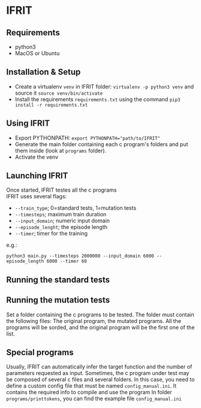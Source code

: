 # IFRIT

## Requirements

- python3
- MacOS or Ubuntu

## Installation & Setup

- Create a virtualenv `venv` in IFRIT folder: `virtualenv -p python3 venv` and source it `source venv/bin/activate`
- Install the requirements `requirements.txt` using the command `pip3 install -r requirements.txt` 


## Using IFRIT

- Export PYTHONPATH: `export PYTHONPATH="path/to/IFRIT"`
- Generate the main folder containing each c program's folders and put them inside (look at `programs` folder).
- Activate the venv

## Launching IFRIT

Once started, IFRIT testes all the c programs   
IFRIT uses several flags:
- `--train_type`; 0=standard tests, 1=mutation tests
- ``--timesteps``; maximum train duration
- ``--input_domain``; numeric input domain
- ``--episode_lenght``; the episode length
- ``--timer``; timer for the training

e.g.:

`python3 main.py --timesteps 2000000 --input_domain 6000 --episode_length 6000 --timer 60`

## Running the standard tests



## Running the mutation tests

Set a folder containing the c programs to be tested. The folder must contain the following files: 
The original program, the mutated programs. All the programs will be sorded, and the original program will be the first one of the list.


## Special programs

Usually, IFRIT can automatically infer the target function and the number of parameters requested as input.
Sometimes, the c program under test may be composed of several c files and several folders.
In this case, you need to define a custom config file that must be named `config_manual.ini`. It contains the required info to compile and use the program
In folder `programs/printtokens`, you can find the example file `config_manual.ini` 
